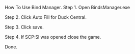 How To Use Bind Manager. Step 1. Open BindsManager.exe

Step 2. Click Auto Fill for Duck Central.

Step 3. Click save.

Step 4. If SCP:Sl was opened close the game.

Done.

